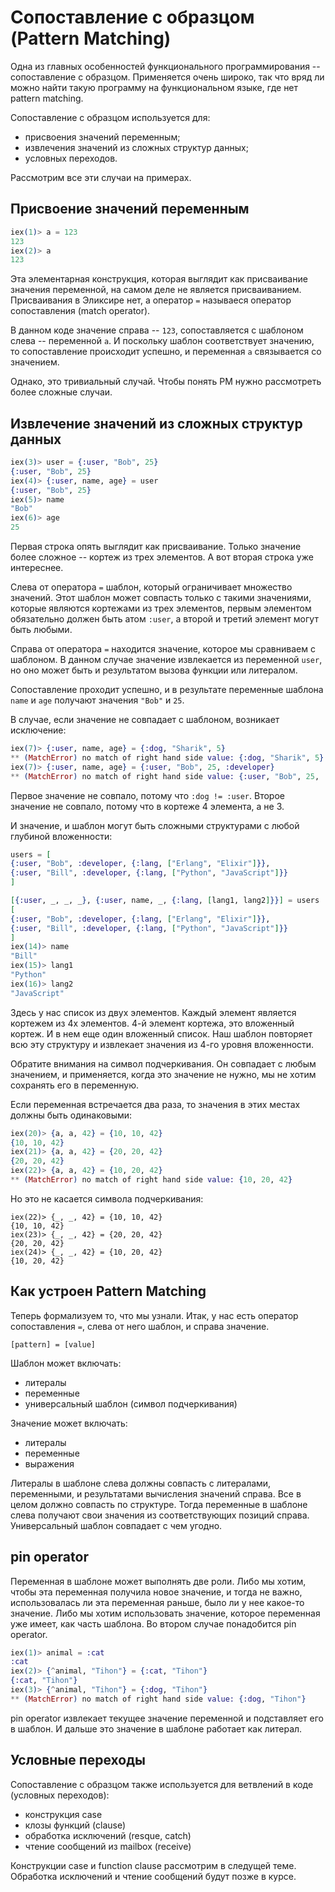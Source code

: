 # Сопоставление с образцом (Pattern Matching)

Одна из главных особенностей функционального программирования -- сопоставление с образцом. Применяется очень широко, так что вряд ли можно найти такую программу на функциональном языке, где нет pattern matching.

Сопоставление с образцом используется для:
- присвоения значений переменным;
- извлечения значений из сложных структур данных;
- условных переходов.

Рассмотрим все эти случаи на примерах.


## Присвоение значений переменным

```elixir
iex(1)> a = 123
123
iex(2)> a
123
```

Эта элементарная конструкция, которая выглядит как присваивание значения переменной, на самом деле не является присваиванием. Присваивания в Эликсире нет, а оператор `=` называеся оператор сопоставления (match operator).

В данном коде значение справа -- `123`, сопоставляется с шаблоном слева -- переменной `a`. И поскольку шаблон соответствует значению, то сопоставление происходит успешно, и переменная `а` связывается со значением.

Однако, это тривиальный случай. Чтобы понять PM нужно рассмотреть более сложные случаи.


## Извлечение значений из сложных структур данных

```elixir
iex(3)> user = {:user, "Bob", 25}
{:user, "Bob", 25}
iex(4)> {:user, name, age} = user
{:user, "Bob", 25}
iex(5)> name
"Bob"
iex(6)> age
25
```

Первая строка опять выглядит как присваивание. Только значение более сложное -- кортеж из трех элементов. А вот вторая строка уже интереснее.

Слева от оператора `=` шаблон, который ограничивает множество значений. Этот шаблон может совпасть только с такими значениями, которые являются кортежами из трех элементов, первым элементом обязательно должен быть атом `:user`, а второй и третий элемент могут быть любыми.

Справа от оператора `=` находится значение, которое мы сравниваем с шаблоном. В данном случае значение извлекается из переменной `user`, но оно может быть и результатом вызова функции или литералом.

Сопоставление проходит успешно, и в результате переменные шаблона `name` и `age` получают значения `"Bob"` и `25`.

В случае, если значение не совпадает с шаблоном, возникает исключение:

```elixir
iex(7)> {:user, name, age} = {:dog, "Sharik", 5}
** (MatchError) no match of right hand side value: {:dog, "Sharik", 5}
iex(7)> {:user, name, age} = {:user, "Bob", 25, :developer}
** (MatchError) no match of right hand side value: {:user, "Bob", 25, :developer}
```

Первое значение не совпало, потому что `:dog != :user`. Второе значение не совпало, потому что в кортеже 4 элемента, а не 3.

И значение, и шаблон могут быть сложными структурами с любой глубиной вложенности:

  ```elixir
users = [
{:user, "Bob", :developer, {:lang, ["Erlang", "Elixir"]}},
{:user, "Bill", :developer, {:lang, ["Python", "JavaScript"]}}
]

[{:user, _, _, _}, {:user, name, _, {:lang, [lang1, lang2]}}] = users
[
  {:user, "Bob", :developer, {:lang, ["Erlang", "Elixir"]}},
  {:user, "Bill", :developer, {:lang, ["Python", "JavaScript"]}}
]
iex(14)> name
"Bill"
iex(15)> lang1
"Python"
iex(16)> lang2
"JavaScript"
```

Здесь у нас список из двух элементов. Каждый элемент является кортежем из 4х элементов. 4-й элемент кортежа, это вложенный кортеж. И в нем еще один вложенный список. Наш шаблон повторяет всю эту структуру и извлекает значения из 4-го уровня вложенности.

Обратите внимания на символ подчеркивания. Он совпадает с любым значением, и применяется, когда это значение не нужно, мы не хотим сохранять его в переменную.

Если переменная встречается два раза, то значения в этих местах должны быть одинаковыми:

```elixir
iex(20)> {a, a, 42} = {10, 10, 42}
{10, 10, 42}
iex(21)> {a, a, 42} = {20, 20, 42}
{20, 20, 42}
iex(22)> {a, a, 42} = {10, 20, 42}
** (MatchError) no match of right hand side value: {10, 20, 42}
```

Но это не касается символа подчеркивания:

```
iex(22)> {_, _, 42} = {10, 10, 42}
{10, 10, 42}
iex(23)> {_, _, 42} = {20, 20, 42}
{20, 20, 42}
iex(24)> {_, _, 42} = {10, 20, 42}
{10, 20, 42}
```


## Как устроен Pattern Matching

Теперь формализуем то, что мы узнали. Итак, у нас есть оператор сопоставления `=`, слева от него шаблон, и справа значение.

  ```
[pattern] = [value]
  ```

Шаблон может включать:
- литералы
- переменные
- универсальный шаблон (символ подчеркивания)

Значение может включать:
- литералы
- переменные
- выражения

Литералы в шаблоне слева должны совпасть с литералами, переменными, и результатами вычисления значений справа. Все в целом должно совпасть по структуре. Тогда переменные в шаблоне слева получают свои значения из соответствующих позиций справа. Универсальный шаблон совпадает с чем угодно.


## pin operator

Переменная в шаблоне может выполнять две роли. Либо мы хотим, чтобы эта переменная получила новое значение, и тогда не важно, использовалась ли эта переменная раньше, было ли у нее какое-то значение. Либо мы хотим использовать значение, которое переменная уже имеет, как часть шаблона. Во втором случае понадобится pin operator.

```elixir
iex(1)> animal = :cat
:cat
iex(2)> {^animal, "Tihon"} = {:cat, "Tihon"}
{:cat, "Tihon"}
iex(3)> {^animal, "Tihon"} = {:dog, "Tihon"}
** (MatchError) no match of right hand side value: {:dog, "Tihon"}
```

pin operator извлекает текущее значение переменной и подставляет его в шаблон. И дальше это значение в шаблоне работает как литерал.


## Условные переходы

Сопоставление с образцом также используется для ветвлений в коде (условных переходов):
- конструкция case
- клозы функций (clause)
- обработка исключений (resque, catch)
- чтение сообщений из mailbox (receive)


Конструкции case и function clause рассмотрим в следущей теме. Обработка исключений и чтение сообщений будут позже в курсе.
